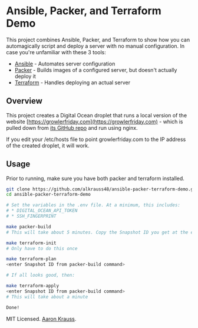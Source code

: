Ansible, Packer, and Terraform Demo
===

This project combines Ansible, Packer, and Terraform to show how you can
automagically script and deploy a server with no manual configuration. In case
you're unfamiliar with these 3 tools:

* [Ansible](https://www.ansible.com/) - Automates server configuration
* [Packer](https://www.packer.io/) - Builds images of a configured server, but
doesn't actually deploy it
* [Terraform](https://www.terraform.io/) - Handles deploying an actual server

## Overview

This project creates a Digital Ocean droplet that runs a local version of the website
[https://growlerfriday.com](https://growlerfriday.com) - which is pulled down
from [its GitHub repo](https://github.com/alkrauss48/growler-friday) and run using nginx.

If you edit your /etc/hosts file to point growlerfriday.com to the IP address of
the created droplet, it will work.

## Usage

Prior to running, make sure you have both packer and terraform installed.

```bash
git clone https://github.com/alkrauss48/ansible-packer-terraform-demo.git
cd ansible-packer-terraform-demo

# Set the variables in the .env file. At a minimum, this includes:
# * DIGITAL_OCEAN_API_TOKEN
# * SSH_FINGERPRINT

make packer-build
# This will take about 5 minutes. Copy the Snapshot ID you get at the end

make terraform-init
# Only have to do this once

make terraform-plan
<enter Snapshot ID from packer-build command>

# If all looks good, then:

make terraform-apply
<enter Snapshot ID from packer-build command>
# This will take about a minute

Done!
```

MIT Licensed. [Aaron Krauss](https://thesocietea.org).
